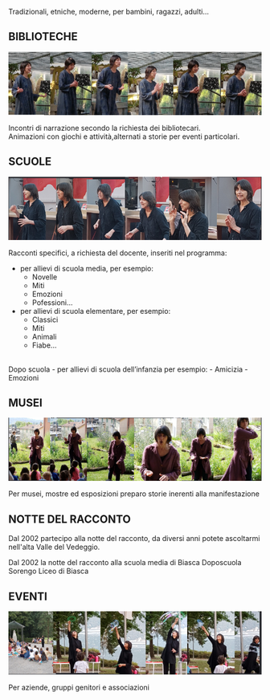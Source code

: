 


Tradizionali, etniche, moderne, per bambini, ragazzi, adulti... 


## BIBLIOTECHE
![](img/sequenza.png)

Incontri di narrazione secondo la richiesta dei bibliotecari. 
<br>
Animazioni con giochi e attivit&agrave;,alternati a storie per eventi particolari.

## SCUOLE
![](img/cri.png)

Racconti specifici, a richiesta del docente, inseriti nel programma:

- per allievi di scuola media, per esempio: 
    - Novelle
    - Miti
    - Emozioni
    - Pofessioni...
- per allievi di scuola elementare, per esempio: 
    - Classici
    - Miti
    - Animali
    - Fiabe...
<br>
Dopo scuola 
- per allievi di scuola dell’infanzia per esempio: 
    - Amicizia
    - Emozioni
                                                  
## MUSEI
![](img/esterno.png)

Per musei, mostre ed esposizioni preparo storie inerenti alla manifestazione

## NOTTE DEL RACCONTO
Dal 2002 partecipo alla notte del racconto, da diversi anni potete ascoltarmi nell&apos;alta Valle del Vedeggio.

Dal 2002 la notte del racconto alla scuola media di Biasca
Doposcuola Sorengo
Liceo di Biasca


## EVENTI
![](img/eventi.png)

Per aziende, gruppi genitori e associazioni

